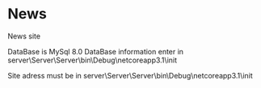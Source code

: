 # News
News site

DataBase is MySql 8.0
DataBase information enter in server\Server\Server\bin\Debug\netcoreapp3.1\init

Site adress must be in server\Server\Server\bin\Debug\netcoreapp3.1\init
